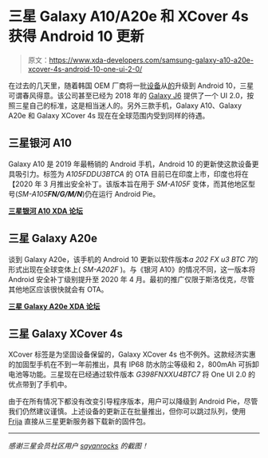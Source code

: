 # 三星 Galaxy A10/A20e 和 XCover 4s 获得 Android 10 更新

> 原文：<https://www.xda-developers.com/samsung-galaxy-a10-a20e-xcover-4s-android-10-one-ui-2-0/>

在过去的几天里，随着韩国 OEM 厂商将一批[设备](https://www.xda-developers.com/samsung-galaxy-tab-s6-android-10-one-ui-2/)从[的](https://www.xda-developers.com/samsung-galaxy-a50-m30s-receive-android-10-one-ui-2-0-update/)升级到 Android 10，三星可谓春风得意。该公司甚至已经为 2018 年的 [Galaxy J6](https://www.xda-developers.com/samsung-galaxy-j6-nokia-3-2-receive-stable-android-10-update/) 提供了一个 UI 2.0，按照三星自己的标准，这是相当迷人的。另外三款手机，Galaxy A10、Galaxy A20e 和 Galaxy XCover 4s 现在在全球范围内受到同样的待遇。

## 三星银河 A10

Galaxy A10 是 2019 年最畅销的 Android 手机，Android 10 的更新使这款设备更具吸引力。标签为 *A105FDDU3BTCA* 的 OTA 目前已在印度上市，印度也将在【2020 年 3 月推出安全补丁。该版本旨在用于 *SM-A105F* 变体，而其他地区型号(*SM-A105**FN/G/M/N***)仍在运行 Android Pie。

**[三星银河 A10 XDA 论坛](https://forum.xda-developers.com/galaxy-a10)**

## 三星 Galaxy A20e

谈到 Galaxy A20e，该手机的 Android 10 更新以软件版本*a 202 FX u3 BTC 7*的形式出现在全球变体上( *SM-A202F* )。与《银河 A10》的情况不同，这一版本将 Android 安全补丁级别提升至 2020 年 4 月。最初的推广仅限于斯洛伐克，尽管其他地区应该很快就会有 OTA。

**[三星 Galaxy A20e XDA 论坛](https://forum.xda-developers.com/t/samsung-galaxy-a20e)**

## 三星 Galaxy XCover 4s

XCover 标签是为坚固设备保留的，Galaxy XCover 4s 也不例外。这款经济实惠的加固型手机在不到一年前推出，具有 IP68 防水防尘等级和 2，800mAh 可拆卸电池等功能。三星现在已经通过软件版本 *G398FNXXU4BTC7* 将 One UI 2.0 的优点带到了手机中。

由于在所有情况下都没有改变引导程序版本，用户可以降级到 Android Pie，尽管我们仍然建议谨慎。上述设备的更新正在批量推出，但你可以跳过队列，使用 [Frija](https://forum.xda-developers.com/s10-plus/how-to/tool-frija-samsung-firmware-downloader-t3910594) 直接从三星更新服务器下载新的固件包。

* * *

*感谢三星会员社区用户 [sayanrocks](https://r2.community.samsung.com/t5/user/viewprofilepage/user-id/2668736) 的截图！*